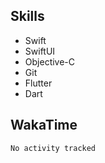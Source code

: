 ## Skills

* Swift
* SwiftUI
* Objective-C
* Git
* Flutter
* Dart

## WakaTime

<!--START_SECTION:waka-->

```txt
No activity tracked
```

<!--END_SECTION:waka-->